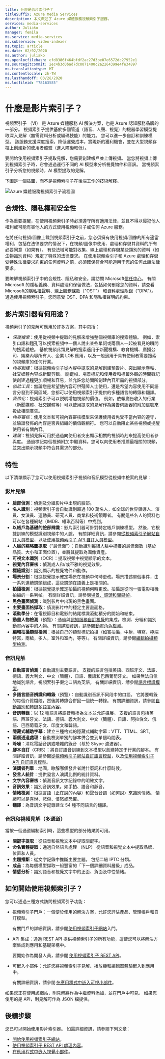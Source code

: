 ```yaml
---
title: 什麼是影片索引子？
titleSuffix: Azure Media Services
description: 本文概述了 Azure 媒體服務視頻索引子服務。
services: media-services
author: Juliako
manager: femila
ms.service: media-services
ms.subservice: video-indexer
ms.topic: article
ms.date: 02/02/2020
ms.author: juliako
ms.openlocfilehash: efd8386f464bfdf2ac27d3be07e6572dc27952e1
ms.sourcegitcommit: 2ec4b3d0bad7dc0071400c2a2264399e4fe34897
ms.translationtype: MT
ms.contentlocale: zh-TW
ms.lasthandoff: 03/28/2020
ms.locfileid: "78163585"
---
```

# <a name="what-is-video-indexer"></a>什麼是影片索引子？

視頻索引子 （VI） 是 Azure 媒體服務 AI 解決方案，也是 Azure 認知服務品牌的一部分。 視頻索引子提供基於多個管道（語音、人聲、視覺）的機器學習模型提取深入見解（無需資料分析或編碼技能）的能力。 您可以進一步自訂和訓練模型。 該服務支援深度搜索，降低運營成本，實現新的獲利機會，並在大型視頻存檔上創建新的使用者體驗（進入障礙較低）。

要開始使用視頻索引子提取見解，您需要創建帳戶並上傳視頻。 當您將視頻上傳到視頻索引子時，它會通過運行不同的 AI 模型來分析視覺物件和音訊。 當視頻索引子分析您的視頻時，AI 模型提取的見解。

下圖是一個插圖，而不是視頻索引子在後端工作的技術解釋。

![Azure 媒體服務視頻索引子流程圖](./media/video-indexer-overview/model-chart.png)


## <a name="compliance-privacy-and-security"></a>合規性、隱私權和安全性

作為重要提醒，在使用視頻索引子時必須遵守所有適用法律，並且不得以侵犯他人權利或可能有害他人的方式使用視頻索引子或任何 Azure 服務。

在將任何視頻/圖像上載到視頻索引子之前，您必須擁有使用視頻/圖像的所有適當權利，包括在法律要求的情況下，在視頻/圖像中使用、處理和存儲其資料的所有必要同意（如果有）。 有些法域可能對收集、線上處理和存儲某些類別的資料（如生物識別資料）規定了特殊的法律要求。 在使用視頻索引子和 Azure 處理和存儲受特殊法律要求約束的任何資料之前，必須確保符合可能適用于您的任何此類法律要求。

要瞭解視頻索引子中的合規性、隱私和安全，請訪問 Microsoft[信任中心](https://www.microsoft.com/TrustCenter/CloudServices/Azure/default.aspx)。 有關 Microsoft 的隱私義務、資料處理和保留做法，包括如何刪除您的資料，請查看 Microsoft[的隱私權聲明](https://privacy.microsoft.com/PrivacyStatement)、[線上服務條款](https://www.microsoft.com/licensing/product-licensing/products?rtc=1)（"OST"） 和[資料處理附錄](https://www.microsoftvolumelicensing.com/DocumentSearch.aspx?Mode=3&DocumentTypeId=67)（"DPA"）。 通過使用視頻索引子，您同意受 OST、DPA 和隱私權聲明的約束。

## <a name="what-can-i-do-with-video-indexer"></a>影片索引器有何用途？

視頻索引子的見解可應用於許多方案，其中包括：

* *深度搜索*：使用從視頻中提取的見解來增強整個視頻庫的搜索體驗。 例如，索引口語和麵孔可以搜索視頻中一個人說出某些單詞或兩個人一起被看見的瞬間的搜索體驗。 基於視頻此類見解的搜索適用于新聞機構、教育機構、廣播公司、娛樂內容所有人、企業 LOB 應用，以及一般適用于具有使用者需要搜索的視頻庫的任何行業。
* *內容創建*：根據視頻索引子從內容中提取的見解創建預告片、突出顯示卷軸、社交媒體內容或新聞剪輯。 關鍵幀、場景標記和使用者和標籤外觀的時間戳記使創建過程更加順暢和容易，並允許您訪問所創建內容所需的視頻部分。
* *協助工具*：無論您是希望使內容可供殘障人士使用，還是希望內容使用不同語言分發到不同區域，您都可以使用視頻索引子提供的多種語言的轉錄和翻譯。
* *貨幣化*：視頻索引子可以説明增加視頻的價值。 例如，依賴廣告收入的行業（新聞媒體、社交媒體等）可以使用提取的見解作為廣告伺服器的附加信號來投放相關廣告。
* *內容審核*：使用文本和可視內容審核模型來保護使用者免受不當內容的遵守，並驗證發佈的內容是否與組織的價值觀相符。 您可以自動阻止某些視頻或提醒使用者有關內容。
* *建議*：視頻見解可用於通過向使用者突出顯示相關的視頻時刻來提高使用者參與度。 通過標記每個視頻附加中繼資料，您可以向使用者推薦最相關的視頻，並突出顯示視頻中符合其需求的部分。

## <a name="features"></a>特性

以下清單顯示了您可以使用視頻索引子視頻和音訊模型從視頻中檢索的見解：

### <a name="video-insights"></a>影片見解

* **臉部偵測**：偵測及分組影片中出現的臉部。
* **名人識別**：視頻索引子會自動識別超過 100 萬名人，如全球的世界領導人、演員、女演員、運動員、研究人員、商業和技術領導者。 有關這些名人的資料也可以在各種網站（IMDB、維琪百科等）中找到。
* **以帳戶為基礎的臉部辨識**：影片索引器可針對特定帳戶訓練模型。 然後，它根據訓練的模型識別視頻中的人臉。 有關詳細資訊，請參閱[從視頻索引子網站自訂人員模型](customize-person-model-with-website.md)，以及[使用視頻索引子 API 自訂人員模型](customize-person-model-with-api.md)。
* **人臉的縮略圖提取**（"最佳面"）：自動識別每組人臉中捕獲的最佳面數（基於品質、大小和正面位置），並將其提取為圖像資產。
* **可視文本識別**（OCR）：提取視頻中視覺顯示的文本。
* **視覺內容審核**：偵測成人和/或不雅的視覺效果。
* **標籤識別**：識別顯示的視覺物件和動作。
* **場景分割**：根據視覺提示確定場景在視頻中何時更改。場景描述單個事件，由一系列連續鏡頭組成，這些鏡頭在語義上是相關的。
* **拍攝檢測**：根據視覺提示確定拍攝的視頻何時更改。拍攝是從同一張電影相機拍攝的一系列幀。 有關詳細資訊，請參閱[場景、鏡頭和關鍵幀](scenes-shots-keyframes.md)。
* **黑色畫面偵測**：識別影片中出現的黑色畫面。
* **主要畫面格擷取**：偵測影片中的穩定主要畫面格。
* **滾動學分**：在電視節目和電影的結尾標識滾動積分的開始和結束。
* **動畫人物檢測**（預覽）：通過與[認知服務自訂視覺](https://azure.microsoft.com/services/cognitive-services/custom-vision-service/)的集成，檢測、分組和識別動畫內容中的人物。 有關詳細資訊，請參閱[動畫角色檢測](animated-characters-recognition.md)。
* **編輯拍攝類型檢測**：根據自己的類型標記拍攝（如寬拍攝，中射，特寫，極端特寫，兩槍，多人，室外和室內，等等）。 有關詳細資訊，請參閱[編輯拍攝類型檢測](scenes-shots-keyframes.md#editorial-shot-type-detection)。

### <a name="audio-insights"></a>音訊見解

* **自動語言偵測**：自動識別主要語言。 支援的語言包括英語、西班牙文、法語、德語、義大利文、中文（簡體）、日語、俄語和巴西葡萄牙文。 如果無法自信地識別語言，視頻索引子假定口語為英語。 有關詳細資訊，請參閱[語言標識模型](language-identification-model.md)。
* **多語言語音辨識和轉錄**（預覽）：自動識別音訊不同段中的口語。 它將要轉錄的每個介質檔段，然後將轉錄合併回一個統一轉錄。 有關詳細資訊，請參閱[自動識別和轉錄多語言內容](multi-language-identification-transcription.md)。
* **音訊轉錄**：以 12 種語言將語音轉換為文本並允許擴展。 支援的語言包括英語、西班牙文、法語、德語、義大利文、中文（簡體）、日語、阿拉伯文、俄語、巴西葡萄牙文、印度文和韓語。
* **隱藏式輔助字幕**：建立三種格式的隱藏式輔助字幕：VTT、TTML、SRT。
* **兩個通道處理**：自動檢測單獨的腳本併合並到單個時間表。
* **降噪**：清除電話音訊或嘈雜的錄音（基於 Skype 濾波器）。
* **腳本自訂**（CRIS）：將自訂語音訓練到文本模型以創建特定于行業的腳本。 有關詳細資訊，請參閱[從視頻索引子網站自訂語言模型](customize-language-model-with-website.md)，以及[使用視頻索引子 API 自訂語言模型](customize-language-model-with-api.md)。
* **演講者列舉**：地圖，瞭解哪個發言者說什麼詞和什麼時候。
* **發言人統計**：提供發言人演講比例的統計資料。
* **文字內容審核**：偵測音訊文字記錄中的明確文字。
* **音訊效果**：識別音訊效果，如手拍、語音和靜音。
* **情緒檢測**：根據言語（正在說的內容）和聲音音調（如何說）來識別情緒。 情緒可以是喜悅、悲傷、憤怒或恐懼。
* **翻譯**：為音訊文字記錄建立 54 種不同語言的翻譯。

### <a name="audio-and-video-insights-multi-channels"></a>音訊和視頻見解（多通道）

當按一個通道編制索引時，這些模型的部分結果將可用。

* **關鍵字提取**：從語音和視覺文本中提取關鍵字。
* **命名實體提取**：通過自然語言處理 （NLP） 從語音和視覺文本中提取品牌、位置和人員。
* **主題推斷**：從文字記錄中推斷主要主題。 包括二級 IPTC 分類。
* **成品**：為每個模型擷取一組豐富的「下一個詳細資料層級」成品。
* **情感分析**：識別語音和視覺文字中的正面、負面及中性情緒。

## <a name="how-can-i-get-started-with-video-indexer"></a>如何開始使用視頻索引子？

您可以通過三種方式訪問視頻索引子功能：

* 視頻索引子門戶：一個便於使用的解決方案，允許您評估產品、管理帳戶和自訂模型。

    有關門戶的詳細資訊，請參閱[使用視頻索引子網站](video-indexer-get-started.md)入門。  

* API 集成：通過 REST API 提供視頻索引子的所有功能，這使您可以將解決方案集成到應用和基礎架構中。

    要開始作為開發人員，請參閱 [使用視頻索引子 REST API](video-indexer-use-apis.md)。

* 可嵌入小部件：允許您將視頻索引子見解、播放機和編輯器體驗嵌入到應用中。

    有關詳細資訊，請參閱 [在應用程式中嵌入可視小部件](video-indexer-embed-widgets.md)。

如果您正在使用該網站，則見解將作為中繼資料添加，並在門戶中可見。 如果您使用的是 API，則見解可作為 JSON 檔提供。

## <a name="next-steps"></a>後續步驟

您已可以開始使用影片索引器。 如需詳細資訊，請參閱下列文章：

- [開始使用視頻索引子網站](video-indexer-get-started.md)。
- [使用視頻索引子 REST API 處理內容](video-indexer-use-apis.md)。
- [在應用程式中嵌入視覺小部件](video-indexer-embed-widgets.md)。
